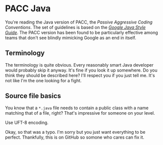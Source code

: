 # PACC Java

You're reading the Java version of PACC, the _Passive Aggressive Coding Conventions_. The set of guidelines is based on the [_Google Java Style Guide_](https://google.github.io/styleguide/javaguide.html). The PACC version has been found to be particularly effective among teams that don't see blindly mimicking Google as an end in itself.

## Terminology

The terminology is quite obvious. Every reasonably smart Java developer would probably skip it anyway. It's fine if you look it up somewhere. Do you think they should be described here? I'll respect you if you just tell me. It's not like I'm the one looking for a fight.

## Source file basics

You know that a `*.java` file needs to contain a public class with a name matching that of a file, right? That's impressive for someone on your level.

Use UFT-8 encoding.

Okay, so that was a typo. I'm sorry but you just want everything to be perfect. Thankfully, this is on GitHub so somone who cares can fix it.
